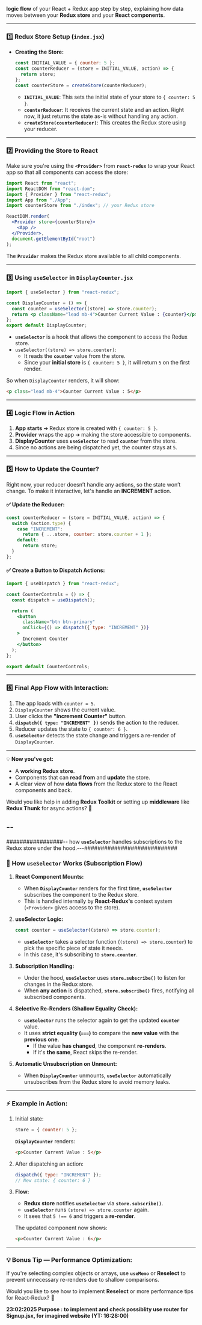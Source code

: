**logic flow** of your React + Redux app step by step, explaining how data moves between your **Redux store** and your **React components**.

---

### 1️⃣ **Redux Store Setup (`index.jsx`)**

- **Creating the Store:**
  ```js
  const INITIAL_VALUE = { counter: 5 };
  const counterReducer = (store = INITIAL_VALUE, action) => {
    return store;
  };
  const counterStore = createStore(counterReducer);
  ```
  - **`INITIAL_VALUE`**: This sets the initial state of your store to `{ counter: 5 }`.
  - **`counterReducer`**: It receives the current state and an action. Right now, it just returns the state as-is without handling any action.
  - **`createStore(counterReducer)`**: This creates the Redux store using your reducer.

---

### 2️⃣ **Providing the Store to React**

Make sure you're using the **`<Provider>`** from **`react-redux`** to wrap your React app so that all components can access the store:

```jsx
import React from "react";
import ReactDOM from "react-dom";
import { Provider } from "react-redux";
import App from "./App";
import counterStore from "./index"; // your Redux store

ReactDOM.render(
  <Provider store={counterStore}>
    <App />
  </Provider>,
  document.getElementById("root")
);
```

The **`Provider`** makes the Redux store available to all child components.

---

### 3️⃣ **Using `useSelector` in `DisplayCounter.jsx`**

```jsx
import { useSelector } from "react-redux";

const DisplayCounter = () => {
  const counter = useSelector((store) => store.counter);
  return <p className="lead mb-4">Counter Current Value : {counter}</p>;
};
export default DisplayCounter;
```

- **`useSelector`** is a hook that allows the component to access the Redux store.
- `useSelector((store) => store.counter)`:
  - It reads the **`counter`** value from the store.
  - Since your **initial store** is `{ counter: 5 }`, it will return `5` on the first render.

So when `DisplayCounter` renders, it will show:

```html
<p class="lead mb-4">Counter Current Value : 5</p>
```

---

### 4️⃣ **Logic Flow in Action**

1. **App starts** ➔ Redux store is created with `{ counter: 5 }`.
2. **Provider** wraps the app ➔ making the store accessible to components.
3. **DisplayCounter** uses **`useSelector`** to read **`counter`** from the store.
4. Since no actions are being dispatched yet, the counter stays at `5`.

---

### 5️⃣ **How to Update the Counter?**

Right now, your reducer doesn’t handle any actions, so the state won’t change. To make it interactive, let's handle an **INCREMENT** action.

#### ✅ Update the Reducer:

```js
const counterReducer = (store = INITIAL_VALUE, action) => {
  switch (action.type) {
    case "INCREMENT":
      return { ...store, counter: store.counter + 1 };
    default:
      return store;
  }
};
```

#### ✅ Create a Button to Dispatch Actions:

```jsx
import { useDispatch } from "react-redux";

const CounterControls = () => {
  const dispatch = useDispatch();

  return (
    <button
      className="btn btn-primary"
      onClick={() => dispatch({ type: "INCREMENT" })}
    >
      Increment Counter
    </button>
  );
};

export default CounterControls;
```

---

### 6️⃣ **Final App Flow with Interaction:**

1. The app loads with `counter = 5`.
2. `DisplayCounter` shows the current value.
3. User clicks the **"Increment Counter"** button.
4. **`dispatch({ type: "INCREMENT" })`** sends the action to the reducer.
5. Reducer updates the state to `{ counter: 6 }`.
6. **`useSelector`** detects the state change and triggers a re-render of `DisplayCounter`.

---

💡 **Now you've got:**

- A **working Redux store**.
- Components that can **read from** and **update** the store.
- A clear view of how **data flows** from the Redux store to the React components and back.

Would you like help in adding **Redux Toolkit** or setting up **middleware** like **Redux Thunk** for async actions? 🚀

## --

#################-- how **`useSelector`** handles subscriptions to the Redux store under the hood.---############################

### 🔄 **How `useSelector` Works (Subscription Flow)**

1. **React Component Mounts:**

   - When **`DisplayCounter`** renders for the first time, **`useSelector`** subscribes the component to the Redux store.
   - This is handled internally by **React-Redux's** context system (`<Provider>` gives access to the store).

2. **useSelector Logic:**

   ```js
   const counter = useSelector((store) => store.counter);
   ```

   - **`useSelector`** takes a selector function (`(store) => store.counter`) to pick the specific piece of state it needs.
   - In this case, it's subscribing to **`store.counter`**.

3. **Subscription Handling:**

   - Under the hood, **`useSelector`** uses **`store.subscribe()`** to listen for changes in the Redux store.
   - When **any action** is dispatched, **`store.subscribe()`** fires, notifying all subscribed components.

4. **Selective Re-Renders (Shallow Equality Check):**

   - **`useSelector`** runs the selector again to get the updated **`counter`** value.
   - It uses **strict equality (`===`)** to compare the **new value** with the **previous one**.
     - If the value **has changed**, the component **re-renders**.
     - If it's **the same**, React skips the re-render.

5. **Automatic Unsubscription on Unmount:**
   - When **`DisplayCounter`** unmounts, **`useSelector`** automatically unsubscribes from the Redux store to avoid memory leaks.

---

### ⚡ **Example in Action:**

1. Initial state:

   ```js
   store = { counter: 5 };
   ```

   **`DisplayCounter`** renders:

   ```html
   <p>Counter Current Value : 5</p>
   ```

2. After dispatching an action:

   ```js
   dispatch({ type: "INCREMENT" });
   // New state: { counter: 6 }
   ```

3. **Flow:**

   - **Redux store** notifies **`useSelector`** via **`store.subscribe()`**.
   - **`useSelector`** runs `(store) => store.counter` again.
   - It sees that `5 !== 6` and triggers a **re-render**.

   The updated component now shows:

   ```html
   <p>Counter Current Value : 6</p>
   ```

---

### 💡 **Bonus Tip — Performance Optimization:**

If you're selecting complex objects or arrays, use **`useMemo`** or **Reselect** to prevent unnecessary re-renders due to shallow comparisons.

Would you like to see how to implement **Reselect** or more performance tips for React-Redux? 🚀

**23:02:2025 Purpose : to implement and check possiblity use router for Signup.jsx, for imagined website
(YT: 16:28:00)**
